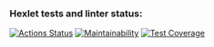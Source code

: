 ### Hexlet tests and linter status:
[![Actions Status](https://github.com/IvanPyGit/python-project-lvl1/workflows/hexlet-check/badge.svg)](https://github.com/IvanPyGit/python-project-lvl1/actions)
[![Maintainability](https://api.codeclimate.com/v1/badges/a99a88d28ad37a79dbf6/maintainability)](https://codeclimate.com/github/codeclimate/codeclimate/maintainability)
[![Test Coverage](https://api.codeclimate.com/v1/badges/a99a88d28ad37a79dbf6/test_coverage)](https://codeclimate.com/github/codeclimate/codeclimate/test_coverage)

